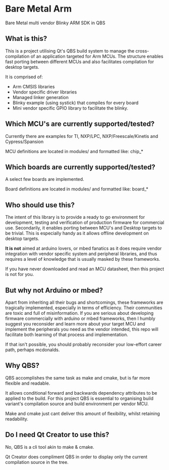 # Bare Metal Arm

Bare Metal multi vendor Blinky ARM SDK in QBS 


## What is this?

This is a project utilising Qt's QBS build system to manage the cross-compilation of an application targeted for Arm MCUs.  The structure enables fast porting between different MCUs and also facilitates compilation for desktop targets.

It is comprised of:

 * Arm CMSIS libraries
 * Vendor specific driver libraries
 * Managed linker generation 
 * Blinky example (using systick) that compiles for every board
 * Mini vendor specific GPIO library to facilitate the blinky.
 
## Which MCU's are currently supported/tested?

Currently there are examples for TI, NXP/LPC, NXP/Freescale/Kinetis and Cypress/Spansion

MCU definitions are located in modules/ and formatted like: chip_* 

## Which boards are currently supported/tested?

A select few boards are implemented.

Board definitions are located in modules/ and formatted like: board_* 
 
## Who should use this?

The intent of this library is to provide a ready to go environment for development, testing and verification of production firmware for commercial use.  Secondarily, it enables porting between MCU's and Desktop targets to be trivial.  This is especially handy as it allows offline development on desktop targets.

**It is not** aimed at arduino lovers, or mbed fanatics as it does require vendor integration with vendor specific system and peripheral libraries, and thus requires a level of knowledge that is usually masked by these frameworks.

If you have never downloaded and read an MCU datasheet, then this project is not for you.

## But why not Arduino or mbed?

Apart from inheriting all their bugs and shortcomings, these frameworks are tragically implemented, especially in terms of efficiency.  Their communities are toxic and full of misinformation.  If you are serious about developing firmware commercially with arduino or mbed frameworks, then I humbly suggest you reconsider and learn more about your target MCU and implement the peripherals you need as the vendor intended, this repo will facilitate both learning of that process and implementation.  

If that isn't possible, you should probably reconsider your low-effort career path, perhaps mcdonalds.

## Why QBS?

QBS accomplishes the same task as make and cmake, but is far more flexible and readable.

It allows conditional forward and backwards dependency attributes to be applied to the build.  For this project QBS is essential to organising build variant's compilation source and build environment per vendor MCU.  

Make and cmake just cant deliver this amount of flexibility, whilst retaining readability.

## Do I need Qt Creator to use this?

No, QBS is a cli tool akin to make & cmake.  

Qt Creator does compliment QBS in order to display only the current compilation source in the tree.

